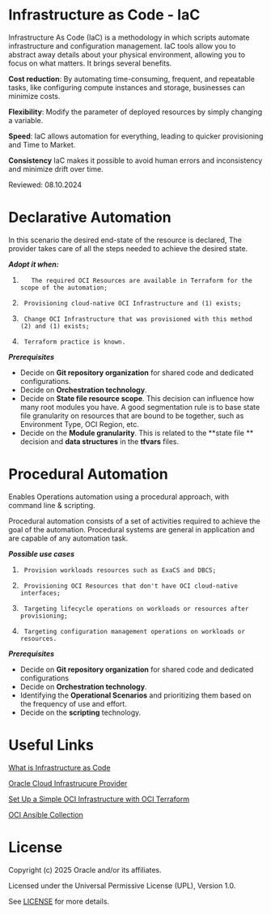 # Infrastructure as Code - IaC

Infrastructure As Code (IaC) is a methodology in which scripts automate infrastructure and configuration management. IaC tools allow you to abstract away details about your physical environment, allowing you to focus on what matters. It brings several benefits.


**Cost reduction**: By automating time-consuming, frequent, and repeatable tasks, like configuring compute instances and storage, businesses can minimize costs.

**Flexibility**: Modify the parameter of deployed resources by simply changing a variable.

**Speed**: IaC allows automation for everything, leading to quicker provisioning and Time to Market.

**Consistency** IaC makes it possible to avoid human errors and inconsistency and minimize drift over time.

Reviewed: 08.10.2024

# Declarative Automation

In this scenario the desired end-state of the resource is declared, The provider takes care of all the steps needed to achieve the desired state.

***Adopt it when:***

1.        The required OCI Resources are available in Terraform for the scope of the automation;

2.      Provisioning cloud-native OCI Infrastructure and (1) exists;

3.      Change OCI Infrastructure that was provisioned with this method (2) and (1) exists;

4.      Terraform practice is known.

***Prerequisites***

- Decide on  **Git repository organization**  for shared code and dedicated configurations.
- Decide on  **Orchestration technology**.
- Decide on  **State file resource scope**. This decision can influence how many root modules you have. A good segmentation rule is to base state file granularity on resources that are bound to be together, such as Environment Type, OCI Region, etc.
- Decide on the  **Module granularity**. This is related to the  **state file ** decision and  **data structures**  in the  **tfvars**  files.




# Procedural Automation

Enables Operations automation using a procedural approach, with command line & scripting.

Procedural automation consists of a set of activities required to achieve the goal of the automation.  Procedural systems are general in application and are capable of any automation task.

***Possible use cases***

1.      Provision workloads resources such as ExaCS and DBCS;
2.      Provisioning OCI Resources that don't have OCI cloud-native interfaces;
3.      Targeting lifecycle operations on workloads or resources after provisioning;
4.      Targeting configuration management operations on workloads or resources.


***Prerequisites***

- Decide on  **Git repository organization**  for shared code and dedicated configurations
- Decide on  **Orchestration technology**.
- Identifying the  **Operational Scenarios**  and prioritizing them based on the frequency of use and effort.
- Decide on the  **scripting**  technology.



# Useful Links

[What is Infrastructure as Code](https://developer.oracle.com/learn/technical-articles/what-is-iac)


[Oracle Cloud Infrastrucure Provider](https://registry.terraform.io/providers/oracle/oci/latest/docs)

[Set Up a Simple OCI Infrastructure with OCI Terraform](https://docs.oracle.com/en-us/iaas/developer-tutorials/tutorials/tf-simple-infrastructure/01-summary.htm)

[OCI Ansible Collection](https://docs.oracle.com/iaas/tools/oci-ansible-collection/latest/)


# License

Copyright (c) 2025 Oracle and/or its affiliates.

Licensed under the Universal Permissive License (UPL), Version 1.0.

See [LICENSE](https://github.com/oracle-devrel/technology-engineering/blob/main/LICENSE) for more details.
